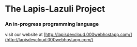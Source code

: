 # The Lapis-Lazuli Project
### An in-progress programming language
visit our website at [http://lapisdevcloud.000webhostapp.com/](http://lapisdevcloud.000webhostapp.com/)
